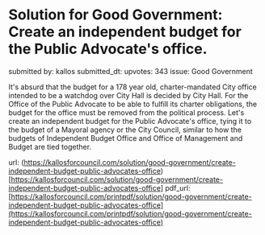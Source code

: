 # Solution for Good Government: Create an independent budget for the Public Advocate's office. #

submitted by: kallos
submitted_dt: 
upvotes: 343
issue: Good Government

It's absurd that the budget for a 178 year old, charter-mandated City office intended to be a watchdog over City Hall is decided by City Hall. For the Office of the Public Advocate to be able to fulfill its charter obligations, the budget for the office must be removed from the political process. Let's create an independent budget for the Public Advocate's office, tying it to the budget of a Mayoral agency or the City Council, similar to how the budgets of Independent Budget Office and Office of Management and Budget are tied together.

url: (https://kallosforcouncil.com/solution/good-government/create-independent-budget-public-advocates-office)[https://kallosforcouncil.com/solution/good-government/create-independent-budget-public-advocates-office]
pdf_url: [https://kallosforcouncil.com/printpdf/solution/good-government/create-independent-budget-public-advocates-office](https://kallosforcouncil.com/printpdf/solution/good-government/create-independent-budget-public-advocates-office)